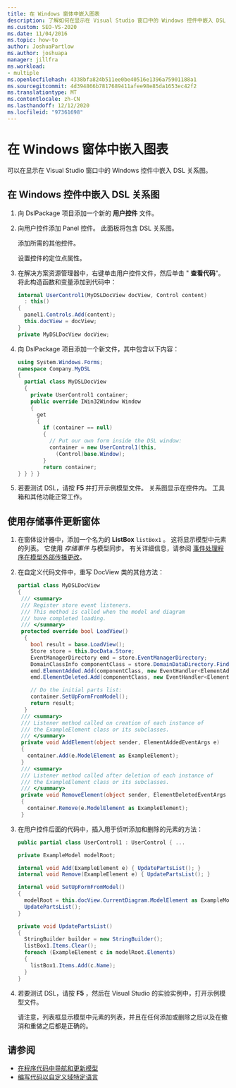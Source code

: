 ```yaml
---
title: 在 Windows 窗体中嵌入图表
description: 了解如何在显示在 Visual Studio 窗口中的 Windows 控件中嵌入 DSL 关系图。
ms.custom: SEO-VS-2020
ms.date: 11/04/2016
ms.topic: how-to
author: JoshuaPartlow
ms.author: joshuapa
manager: jillfra
ms.workload:
- multiple
ms.openlocfilehash: 4338bfa824b511ee0be40516e1396a75901188a1
ms.sourcegitcommit: 4d394866b7817689411afee98e85da1653ec42f2
ms.translationtype: MT
ms.contentlocale: zh-CN
ms.lasthandoff: 12/12/2020
ms.locfileid: "97361698"
---
```

# <a name="embed-a-diagram-in-a-windows-form"></a>在 Windows 窗体中嵌入图表

可以在显示在 Visual Studio 窗口中的 Windows 控件中嵌入 DSL 关系图。

## <a name="embed-a-dsl-diagram-in-a-windows-control"></a>在 Windows 控件中嵌入 DSL 关系图

1. 向 DslPackage 项目添加一个新的 **用户控件** 文件。

2. 向用户控件添加 Panel 控件。 此面板将包含 DSL 关系图。

     添加所需的其他控件。

     设置控件的定位点属性。

3. 在解决方案资源管理器中，右键单击用户控件文件，然后单击 " **查看代码**"。 将此构造函数和变量添加到代码中：

    ```csharp
    internal UserControl1(MyDSLDocView docView, Control content)
      : this()
    {
      panel1.Controls.Add(content);
      this.docView = docView;
    }
    private MyDSLDocView docView;
    ```

4. 向 DslPackage 项目添加一个新文件，其中包含以下内容：

    ```csharp
    using System.Windows.Forms;
    namespace Company.MyDSL
    {
      partial class MyDSLDocView
      {
        private UserControl1 container;
        public override IWin32Window Window
        {
          get
          {
            if (container == null)
            {
              // Put our own form inside the DSL window:
              container = new UserControl1(this,
                (Control)base.Window);
            }
            return container;
    } } } }
    ```

5. 若要测试 DSL，请按 **F5** 并打开示例模型文件。 关系图显示在控件内。 工具箱和其他功能正常工作。

## <a name="update-the-form-using-store-events"></a>使用存储事件更新窗体

1. 在窗体设计器中，添加一个名为的 **ListBox** `listBox1` 。 这将显示模型中元素的列表。 它使用 *存储事件* 与模型同步。 有关详细信息，请参阅 [事件处理程序在模型外部传播更改](../modeling/event-handlers-propagate-changes-outside-the-model.md)。

2. 在自定义代码文件中，重写 DocView 类的其他方法：

    ```csharp
    partial class MyDSLDocView
    {
     /// <summary>
     /// Register store event listeners.
     /// This method is called when the model and diagram
     /// have completed loading.
     /// </summary>
     protected override bool LoadView()
      {
        bool result = base.LoadView();
        Store store = this.DocData.Store;
        EventManagerDirectory emd = store.EventManagerDirectory;
        DomainClassInfo componentClass = store.DomainDataDirectory.FindDomainClass(typeof(ExampleElement));
        emd.ElementAdded.Add(componentClass, new EventHandler<ElementAddedEventArgs>(AddElement));
        emd.ElementDeleted.Add(componentClass, new EventHandler<ElementDeletedEventArgs>(RemoveElement));

        // Do the initial parts list:
        container.SetUpFormFromModel();
        return result;
      }
     /// <summary>
     /// Listener method called on creation of each instance of
     /// the ExampleElement class or its subclasses.
     /// </summary>
     private void AddElement(object sender, ElementAddedEventArgs e)
     {
       container.Add(e.ModelElement as ExampleElement);
     }
     /// <summary>
     /// Listener method called after deletion of each instance of
     /// the ExampleElement class or its subclasses.
     /// </summary>
     private void RemoveElement(object sender, ElementDeletedEventArgs e)
     {
       container.Remove(e.ModelElement as ExampleElement);
     }
    ```

3. 在用户控件后面的代码中，插入用于侦听添加和删除的元素的方法：

    ```csharp
    public partial class UserControl1 : UserControl { ...

    private ExampleModel modelRoot;

    internal void Add(ExampleElement e) { UpdatePartsList(); }
    internal void Remove(ExampleElement e) { UpdatePartsList(); }

    internal void SetUpFormFromModel()
    {
      modelRoot = this.docView.CurrentDiagram.ModelElement as ExampleModel;
      UpdatePartsList();
    }

    private void UpdatePartsList()
    {
      StringBuilder builder = new StringBuilder();
      listBox1.Items.Clear();
      foreach (ExampleElement c in modelRoot.Elements)
      {
        listBox1.Items.Add(c.Name);
      }
    }
    ```

4. 若要测试 DSL，请按 **F5** ，然后在 Visual Studio 的实验实例中，打开示例模型文件。

     请注意，列表框显示模型中元素的列表，并且在任何添加或删除之后以及在撤消和重做之后都是正确的。

## <a name="see-also"></a>请参阅

- [在程序代码中导航和更新模型](../modeling/navigating-and-updating-a-model-in-program-code.md)
- [编写代码以自定义域特定语言](../modeling/writing-code-to-customise-a-domain-specific-language.md)
